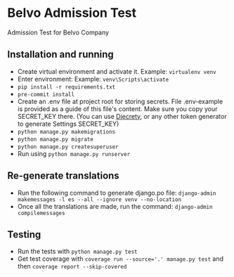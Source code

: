 # Belvo Admission Test

Admission Test for Belvo Company

## Installation and running

- Create virtual environment and activate it. Example: `virtualenv venv`
- Enter environment: Example: `venv\Scripts\activate`
- `pip install -r requirements.txt`
- `pre-commit install`
- Create an .env file at project root for storing secrets. File .env-example is provided as a guide of this file's
  content. Make sure you copy your SECRET_KEY there. (You can use
  [Djecrety](https://djecrety.ir/), or any other token generator to generate Settings SECRET_KEY)
- `python manage.py makemigrations`
- `python manage.py migrate`
- `python manage.py createsuperuser`
- Run using `python manage.py runserver`

## Re-generate translations

- Run the following command to generate django.po file: `django-admin makemessages -l es --all --ignore venv --no-location`
- Once all the translations are made, run the command: `django-admin compilemessages`

## Testing

- Run the tests with `python manage.py test`
- Get test coverage with `coverage run --source='.' manage.py test` and then `coverage report --skip-covered`
